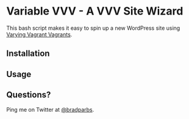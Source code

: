 # Variable VVV - A VVV Site Wizard

This bash script makes it easy to spin up a new WordPress site using [Varying Vagrant Vagrants](https://github.com/Varying-Vagrant-Vagrants/VVV).

## Installation


## Usage

## Questions?

Ping me on Twitter at [@bradparbs](http://twitter.com/bradparbs).
